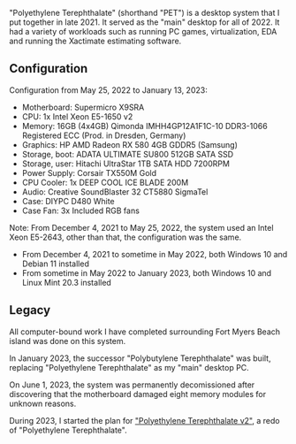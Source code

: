 "Polyethylene Terephthalate" (shorthand "PET") is a desktop system that I put together in late 2021. It served as the "main" desktop for all of 2022. It had a variety of workloads such as running PC games, virtualization, EDA and running the Xactimate estimating software.

## Configuration

Configuration from May 25, 2022 to January 13, 2023:

- Motherboard: Supermicro X9SRA
- CPU: 1x Intel Xeon E5-1650 v2
- Memory: 16GB (4x4GB) Qimonda IMHH4GP12A1F1C-10 DDR3-1066 Registered ECC (Prod. in Dresden, Germany)
- Graphics: HP AMD Radeon RX 580 4GB GDDR5 (Samsung)
- Storage, boot: ADATA ULTIMATE SU800 512GB SATA SSD
- Storage, user: Hitachi UltraStar 1TB SATA HDD 7200RPM
- Power Supply: Corsair TX550M Gold
- CPU Cooler: 1x DEEP COOL ICE BLADE 200M
- Audio: Creative SoundBlaster 32 CT5880 SigmaTel
- Case: DIYPC D480 White
- Case Fan: 3x Included RGB fans

Note: From December 4, 2021 to May 25, 2022, the system used an Intel Xeon E5-2643, other than that, the configuration was the same.

- From December 4, 2021 to sometime in May 2022, both Windows 10 and Debian 11 installed
- From sometime in May 2022 to January 2023, both Windows 10 and Linux Mint 20.3 installed

## Legacy
All computer-bound work I have completed surrounding Fort Myers Beach island was done on this system.

In January 2023, the successor "Polybutylene Terephthalate" was built, replacing "Polyethylene Terephthalate" as my "main" desktop PC.

On June 1, 2023, the system was permanently decomissioned after discovering that the motherboard damaged eight memory modules for unknown reasons. 

During 2023, I started the plan for ["Polyethylene Terephthalate v2"](../pc_pet2/), a redo of "Polyethylene Terephthalate". 